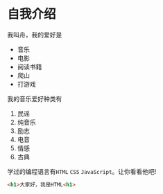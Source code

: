 # 自我介绍
我叫舟，我的爱好是
* 音乐
* 电影
* 阅读书籍
* 爬山
* 打游戏

我的音乐爱好种类有

1. 民谣
2. 纯音乐
3. 励志
4. 电音
5. 情感
6. 古典

学过的编程语言有`HTML` `CSS` `JavaScript`。让你看看他吧!
```html
<h1>大家好，我是HTML<h1>
```